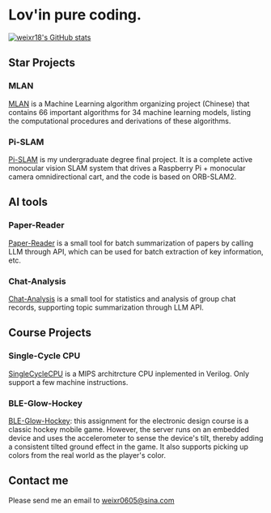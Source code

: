# Lov'in pure coding.

[![weixr18's GitHub stats](https://github-readme-stats.vercel.app/api?username=weixr18)](https://github.com/anuraghazra/github-readme-stats)

## Star Projects

### MLAN

[MLAN](https://github.com/weixr18/MLAN) is a Machine Learning algorithm organizing project (Chinese) that contains 66 important algorithms for 34 machine learning models, listing the computational procedures and derivations of these algorithms. 

### Pi-SLAM

[Pi-SLAM](https://github.com/weixr18/Pi-SLAM) is my undergraduate degree final project. It is a complete active monocular vision SLAM system that drives a Raspberry Pi + monocular camera omnidirectional cart, and the code is based on ORB-SLAM2.

## AI tools

### Paper-Reader

[Paper-Reader](https://github.com/weixr18/Paper-Reader) is a small tool for batch summarization of papers by calling LLM through API, which can be used for batch extraction of key information, etc.

### Chat-Analysis

[Chat-Analysis](https://github.com/weixr18/Chat-Analysis) is a small tool for statistics and analysis of group chat records, supporting topic summarization through LLM API.

## Course Projects

### Single-Cycle CPU

[SingleCycleCPU](https://github.com/weixr18/SingleCycleCPU) is a MIPS architrcture CPU inplemented in Verilog. Only support a few machine instructions.

### BLE-Glow-Hockey

[BLE-Glow-Hockey](https://github.com/weixr18/BLE-Glow-Hockey): this assignment for the electronic design course is a classic hockey mobile game. However, the server runs on an embedded device and uses the accelerometer to sense the device's tilt, thereby adding a consistent tilted ground effect in the game. It also supports picking up colors from the real world as the player's color.

## Contact me

Please send me an email to weixr0605@sina.com
